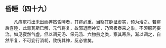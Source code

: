 ## 昏睡（四十九）


&emsp;&emsp;凡痘疮将出未出而猝然昏睡者，其痘必重，当察其脉证虚实，预为治之。若痘后喜睡，此毒瓦斯已解，元气将复，故邪退而神安，乃否极泰来之象，不须服药妄治。如见寂然气虚，但以调元汤、保元汤、六物煎之类，察其寒热，渐以调之，自然平复，不可妄行消耗，致伤其神，反必害矣。

